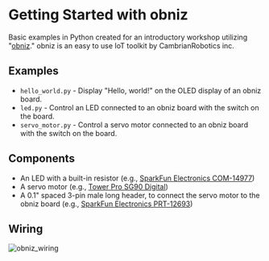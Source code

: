 # Getting Started with obniz

Basic examples in Python created for an introductory workshop utilizing "[obniz](https://obniz.io/)." obniz is an easy to use IoT toolkit by CambrianRobotics inc.

## Examples

* `hello_world.py` - Display "Hello, world!" on the OLED display of an obniz board.
* `led.py` - Control an LED connected to an obniz board with the switch on the board.
* `servo_motor.py` - Control a servo motor connected to an obniz board with the switch on the board.

## Components

* An LED with a built-in resistor (e.g., [SparkFun Electronics COM-14977](https://www.sparkfun.com/products/14977))
* A servo motor (e.g., [Tower Pro SG90 Digital](http://www.towerpro.com.tw/product/sg90-7/))
* A 0.1" spaced 3-pin male long header, to connect the servo motor to the obniz board (e.g., [SparkFun Electronics PRT-12693](https://www.sparkfun.com/products/12693))

## Wiring

![obniz_wiring](https://user-images.githubusercontent.com/10932/64070511-9a778780-cc9c-11e9-953d-c89f9e0073c1.png)